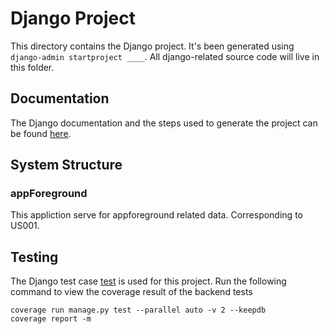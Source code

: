 # Django Project
This directory contains the Django project. It's been generated using `django-admin startproject ____`. All django-related source code will live in this folder.

## Documentation
The Django documentation and the steps used to generate the project can be found [here](https://docs.djangoproject.com/en/4.0/intro/tutorial01/).

## System Structure
### appForeground
This appliction serve for appforeground related data. Corresponding to US001.

## Testing
The Django test case [test](https://docs.djangoproject.com/en/4.0/topics/testing/) is used for this project.
Run the following command to view the coverage result of the backend tests
```
coverage run manage.py test --parallel auto -v 2 --keepdb
coverage report -m
```

